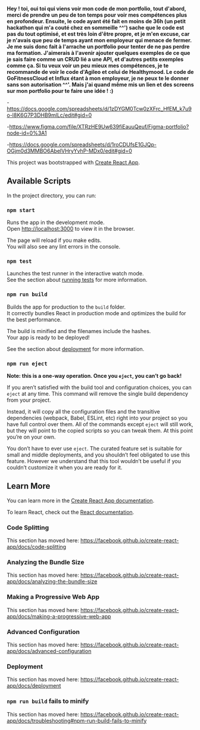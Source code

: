 **Hey ! toi, oui toi qui viens voir mon code de mon portfolio, tout d'abord, merci de prendre un peu de ton temps pour voir mes compétences plus en profondeur. Ensuite, le code ayant été fait en moins de 36h (un petit hackathon qui m'a couté chez en sommeille ^^') sache que le code est pas du tout optimisé, et est très loin d'être propre, et je m'en excuse, car je n'avais que peu de temps ayant mon employeur qui menace de fermer. Je me suis donc fait à l'arrache un portfolio pour tenter de ne pas perdre ma formation. J'aimerais à l'avenir ajouter quelques exemples de ce que je sais faire comme un CRUD lié a une API, et d'autres petits exemples comme ça. Si tu veux voir un peu mieux mes compétences, je te recommande de voir le code d'Agileo et celui de Healthymood. Le code de GoFitnessCloud et Influx étant à mon employeur, je ne peux te le donner sans son autorisation ^^'. Mais j'ai quand même mis un lien et des screens sur mon portfolio pour te faire une idée ! :)**



-https://docs.google.com/spreadsheets/d/1zDYGM0Tcw0zXFrc_HfEM_k7u9o-l8K6G7P3DHB9mlLc/edit#gid=0

-https://www.figma.com/file/XTRzHE9Uw639fiEauuQeuf/Figma-portfolio?node-id=0%3A1

-https://docs.google.com/spreadsheets/d/1roCDUfsE1GJQp-OGjm0d3MMBO6AbelVHryYvhP-MDx0/edit#gid=0

This project was bootstrapped with [Create React App](https://github.com/facebook/create-react-app).

## Available Scripts

In the project directory, you can run:

### `npm start`

Runs the app in the development mode.<br />
Open [http://localhost:3000](http://localhost:3000) to view it in the browser.

The page will reload if you make edits.<br />
You will also see any lint errors in the console.

### `npm test`

Launches the test runner in the interactive watch mode.<br />
See the section about [running tests](https://facebook.github.io/create-react-app/docs/running-tests) for more information.

### `npm run build`

Builds the app for production to the `build` folder.<br />
It correctly bundles React in production mode and optimizes the build for the best performance.

The build is minified and the filenames include the hashes.<br />
Your app is ready to be deployed!

See the section about [deployment](https://facebook.github.io/create-react-app/docs/deployment) for more information.

### `npm run eject`

**Note: this is a one-way operation. Once you `eject`, you can’t go back!**

If you aren’t satisfied with the build tool and configuration choices, you can `eject` at any time. This command will remove the single build dependency from your project.

Instead, it will copy all the configuration files and the transitive dependencies (webpack, Babel, ESLint, etc) right into your project so you have full control over them. All of the commands except `eject` will still work, but they will point to the copied scripts so you can tweak them. At this point you’re on your own.

You don’t have to ever use `eject`. The curated feature set is suitable for small and middle deployments, and you shouldn’t feel obligated to use this feature. However we understand that this tool wouldn’t be useful if you couldn’t customize it when you are ready for it.

## Learn More

You can learn more in the [Create React App documentation](https://facebook.github.io/create-react-app/docs/getting-started).

To learn React, check out the [React documentation](https://reactjs.org/).

### Code Splitting

This section has moved here: https://facebook.github.io/create-react-app/docs/code-splitting

### Analyzing the Bundle Size

This section has moved here: https://facebook.github.io/create-react-app/docs/analyzing-the-bundle-size

### Making a Progressive Web App

This section has moved here: https://facebook.github.io/create-react-app/docs/making-a-progressive-web-app

### Advanced Configuration

This section has moved here: https://facebook.github.io/create-react-app/docs/advanced-configuration

### Deployment

This section has moved here: https://facebook.github.io/create-react-app/docs/deployment

### `npm run build` fails to minify

This section has moved here: https://facebook.github.io/create-react-app/docs/troubleshooting#npm-run-build-fails-to-minify
